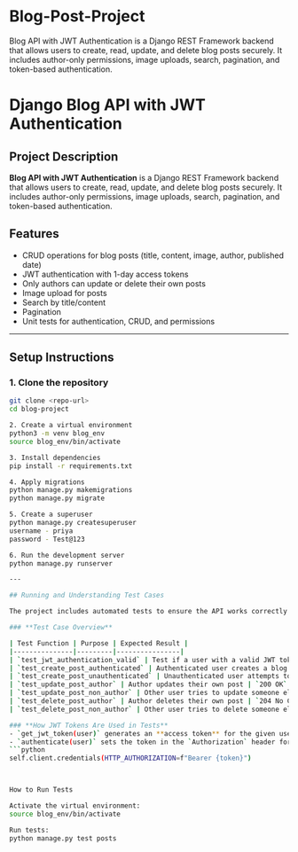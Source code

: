 # Blog-Post-Project
Blog API with JWT Authentication is a Django REST Framework backend that allows users to create, read, update, and delete blog posts securely. It includes author-only permissions, image uploads, search, pagination, and token-based authentication.

# Django Blog API with JWT Authentication

## Project Description
**Blog API with JWT Authentication** is a Django REST Framework backend that allows users to create, read, update, and delete blog posts securely. It includes author-only permissions, image uploads, search, pagination, and token-based authentication.  

## Features
- CRUD operations for blog posts (title, content, image, author, published date)  
- JWT authentication with 1-day access tokens  
- Only authors can update or delete their own posts  
- Image upload for posts  
- Search by title/content  
- Pagination
- Unit tests for authentication, CRUD, and permissions  

---

## Setup Instructions

### 1. Clone the repository
```bash
git clone <repo-url>
cd blog-project

2. Create a virtual environment
python3 -m venv blog_env
source blog_env/bin/activate

3. Install dependencies
pip install -r requirements.txt

4. Apply migrations
python manage.py makemigrations
python manage.py migrate

5. Create a superuser
python manage.py createsuperuser
username - priya
password - Test@123

6. Run the development server
python manage.py runserver

---

## Running and Understanding Test Cases

The project includes automated tests to ensure the API works correctly with JWT authentication, CRUD operations, and author permissions.

### **Test Case Overview**

| Test Function | Purpose | Expected Result |
|---------------|---------|----------------|
| `test_jwt_authentication_valid` | Test if a user with a valid JWT token can access `/api/posts/` | `200 OK` |
| `test_create_post_authenticated` | Authenticated user creates a blog post | `201 Created` |
| `test_create_post_unauthenticated` | Unauthenticated user attempts to create a post | `401 Unauthorized` |
| `test_update_post_author` | Author updates their own post | `200 OK` |
| `test_update_post_non_author` | Other user tries to update someone else’s post | `403 Forbidden` |
| `test_delete_post_author` | Author deletes their own post | `204 No Content` |
| `test_delete_post_non_author` | Other user tries to delete someone else’s post | `403 Forbidden` |

### **How JWT Tokens Are Used in Tests**
- `get_jwt_token(user)` generates an **access token** for the given user.
- `authenticate(user)` sets the token in the `Authorization` header for all subsequent requests:
```python
self.client.credentials(HTTP_AUTHORIZATION=f"Bearer {token}")



How to Run Tests

Activate the virtual environment:
source blog_env/bin/activate

Run tests:
python manage.py test posts





